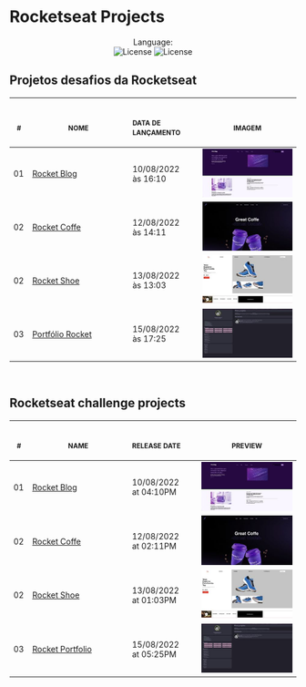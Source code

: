 # Rocketseat Projects

<p align="center">
<span>Language:</span><br>
  <img alt="License" src="https://img.shields.io/badge/Português-PTBR-blue?style=for-the-badge">
  <img alt="License" src="https://img.shields.io/badge/English-EN-blue?style=for-the-badge">
</p>

## Projetos desafios da Rocketseat

<p align="center">
    <table>
    <thead>
        <tr>
            <th align="center">
                <img width="20" height="1"> 
                <p>
                    <small>#</small>
                </p>
            </th>
            <th align="center">
                <img width="300" height="1"> 
                <p> 
                    <small>NOME</small>
                </p>
            </th>
            <th align="left">
                <img width="140" height="1">
                <p align="left"> 
                    <small>DATA DE LANÇAMENTO</small>
                </p>
            </th>
            <th align="center">
                <img width="201" height="1">
                <p align="center"> 
                    <small>IMAGEM</small>
                </p>
            </th>
        </tr>
    </thead>
    <tbody>
        <tr>
            <td>01</td>
            <td><a href="./RocketBlog">Rocket Blog</a></td>
            <td>10/08/2022<br>às 16:10</td>
            <td align="center">
            <a href="./RocketBlog"><img width="300px" src="./RocketBlog/images/rocketblog.jpg" /></a></td>
        </tr>
        <tr>
            <td>02</td>
            <td><a href="./RocketCoffe">Rocket Coffe</a></td>
            <td>12/08/2022<br>às 14:11</td>
            <td align="center">
            <a href="./RocketCoffe"><img width="300px" src="./RocketCoffe/assets/rocketcoffe.jpg" /></a></td>
        </tr>
        <tr>
            <td>02</td>
            <td><a href="./RocketShoe">Rocket Shoe</a></td>
            <td>13/08/2022<br>às 13:03</td>
            <td align="center">
            <a href="./RocketShoe"><img width="300px" src="./Rocketshoe/assets/rocketshoe.jpg" /></a></td>
        </tr>
        <tr>
            <td>03</td>
            <td><a href="./RocketPortfolio">Portfólio Rocket</a></td>
            <td>15/08/2022<br>às 17:25</td>
            <td align="center">
            <a href="./RocketPortfolio"><img width="300px" src="./RocketPortfolio/rocketportfolio.jpg" /></a></td>
        </tr>
    </tbody>
</table></p><br>

## Rocketseat challenge projects

<p align="center">
    <table>
    <thead>
        <tr>
            <th align="center">
                <img width="20" height="1"> 
                <p>
                    <small>#</small>
                </p>
            </th>
            <th align="center">
                <img width="300" height="1"> 
                <p> 
                    <small>NAME</small>
                </p>
            </th>
            <th align="left">
                <img width="140" height="1">
                <p align="left"> 
                    <small>RELEASE DATE</small>
                </p>
            </th>
            <th align="center">
                <img width="201" height="1">
                <p align="center"> 
                    <small>PREVIEW</small>
                </p>
            </th>
        </tr>
    </thead>
    <tbody>
        <tr>
            <td>01</td>
            <td><a href="./RocketBlog">Rocket Blog</a></td>
            <td>10/08/2022<br>at 04:10PM</td>
            <td align="center">
            <a href="./RocketBlog"><img width="300px" src="./RocketBlog/images/rocketblog.jpg" /></a></td>
        </tr>
        <tr>
            <td>02</td>
            <td><a href="./RocketCoffe">Rocket Coffe</a></td>
            <td>12/08/2022<br>at 02:11PM</td>
            <td align="center">
            <a href="./RocketCoffe"><img width="300px" src="./RocketCoffe/assets/rocketcoffe.jpg" /></a></td>
        </tr>
        <tr>
            <td>02</td>
            <td><a href="./RocketShoe">Rocket Shoe</a></td>
            <td>13/08/2022<br>at 01:03PM</td>
            <td align="center">
            <a href="./RocketShoe"><img width="300px" src="./Rocketshoe/assets/rocketshoe.jpg" /></a></td>
        </tr>
        <tr>
            <td>03</td>
            <td><a href="./RocketPortfolio">Rocket Portfolio</a></td>
            <td>15/08/2022<br>at 05:25PM</td>
            <td align="center">
            <a href="./RocketPortfolio"><img width="300px" src="./RocketPortfolio/rocketportfolio.jpg" /></a></td>
        </tr>
    </tbody>
</table></p>